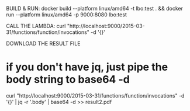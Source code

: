 BUILD & RUN:
docker build --platform linux/amd64 -t lbo:test . && docker run --platform linux/amd64 -p 9000:8080 lbo:test

CALL THE LAMBDA:
curl "http://localhost:9000/2015-03-31/functions/function/invocations" -d '{}'

DOWNLOAD THE RESULT FILE

# if you don't have jq, just pipe the body string to base64 -d

curl "http://localhost:9000/2015-03-31/functions/function/invocations" -d '{}' | jq -r '.body' | base64 -d >> result2.pdf
